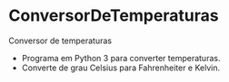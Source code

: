 # ConversorDeTemperaturas
Conversor de temperaturas

- Programa em Python 3 para converter temperaturas.
- Converte de grau Celsius para Fahrenheiter e Kelvin.
